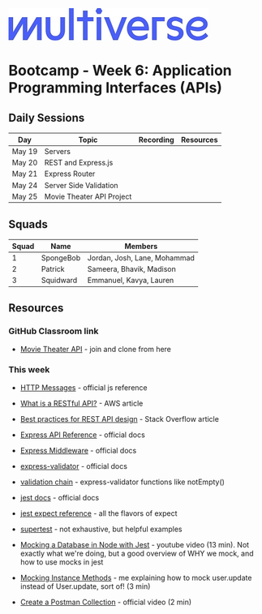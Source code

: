 ![Image](/img/Multiverse_Logo_rgb_ultra_25.jpg "Multiverse banner")

# Bootcamp - Week 6: Application Programming Interfaces (APIs)

## Daily Sessions
|Day|Topic|Recording|Resources|
|-----|-------------|---------------------|--------|
|May 19|Servers|
|May 20|REST and Express.js|
|May 21|Express Router|
|May 24|Server Side Validation
|May 25|Movie Theater API Project|

## Squads
|Squad|Name|Members|
|-----|----|-------|
|1|SpongeBob|Jordan, Josh, Lane, Mohammad
|2|Patrick|Sameera, Bhavik, Madison
|3|Squidward|Emmanuel, Kavya, Lauren

## Resources

### GitHub Classroom link
* [Movie Theater API](https://classroom.github.com/a/A3AeFkro) - join and clone from here

### This week
* [HTTP Messages](https://developer.mozilla.org/en-US/docs/Web/HTTP/Messages) - official js reference
* [What is a RESTful API?](https://aws.amazon.com/what-is/restful-api/) - AWS article
* [Best practices for REST API design](https://stackoverflow.blog/2020/03/02/best-practices-for-rest-api-design/) - Stack Overflow article
* [Express API Reference](https://expressjs.com/en/4x/api.html) - official docs
* [Express Middleware](https://expressjs.com/en/guide/using-middleware.html) - official docs
* [express-validator](https://express-validator.github.io/docs/) - official docs
* [validation chain](https://express-validator.github.io/docs/api/validation-chain) - express-validator functions like notEmpty()

* [jest docs](https://jestjs.io/docs/getting-started) - official docs
* [jest expect reference](https://jestjs.io/docs/expect) - all the flavors of expect
* [supertest](https://www.npmjs.com/package/supertest) - not exhaustive, but helpful examples
* [Mocking a Database in Node with Jest](https://youtu.be/IDjF6-s1hGk) - youtube video (13 min). Not exactly what we're doing, but a good overview of WHY we mock, and how to use mocks in jest
* [Mocking Instance Methods](https://zoom.us/clips/share/A2F3MSClPpPanb3wSGbzIs9QzLdqhInch_3QiQEmlu2yjHdHhw) - me explaining how to mock user.update instead of User.update, sort of! (3 min)
* [Create a Postman Collection](https://youtu.be/NlrPjuXEaZ8) - official video (2 min)